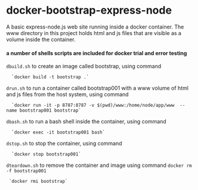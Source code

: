 # docker-bootstrap-express-node
A basic express-node.js web site running inside a docker container. The www directory in this project holds html and js files that are visible as a volume inside the container.

#### a number of shells scripts are included for docker trial and error testing
   `dbuild.sh` to create an image called bootstrap, using command
      
      `docker build -t bootstrap .` 

   `drun.sh`  to run a container called bootstrap001 with a www volume of html and js files from the host system, using command 
      
      `docker run -it -p 8787:8787 -v $(pwd)/www:/home/node/app/www  --name bootstrap001 bootstrap`
   
   `dbash.sh` to run a bash shell inside the container, using command 
   
      `docker exec -it bootstrap001 bash`
   
   `dstop.sh`  to stop the container, using command 
   
      `docker stop bootstrap001`

  `dteardown.sh` to remove the container and image using command 
     `docker rm -f bootstrap001`
     
     `docker rmi bootstrap`
   


